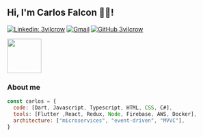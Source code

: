 <h2> Hi, I'm Carlos Falcon 👨‍💻! </h2>

[![Linkedin: 3vilcrow](https://img.shields.io/badge/-3vilcrow-blue?style=flat-square&logo=Linkedin&logoColor=white&link=https://www.linkedin.com/in/3vilcrow/)](https://www.linkedin.com/in/3vilcrow/)
[![Gmail](https://img.shields.io/badge/Gmail-carlos.falcon.dev%40gmail.com-white)](https://mail.google.com/mail/u/0/?tab=km#inbox)
[![GitHub 3vilcrow](https://img.shields.io/github/followers/3vilcrow?label=follow&style=social)](https://github.com/3vilcrow)


 <img  src="https://media.giphy.com/media/du3J3cXyzhj75IOgvA/giphy.gif" width="80"> <h3>  About me  </h3>

```js
const carlos = {
  code: [Dart, Javascript, Typescript, HTML, CSS, C#],
  tools: [Flutter ,React, Redux, Node, Firebase, AWS, Docker],
  architecture: ["microservices", "event-driven", "MVVC"],
}
```

